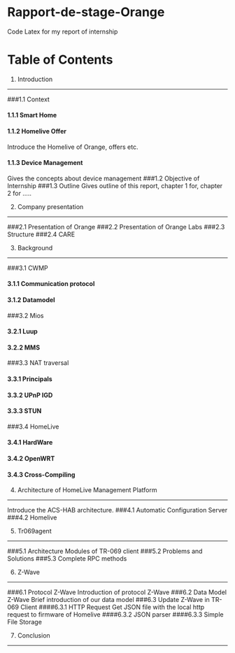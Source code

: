 # Rapport-de-stage-Orange
Code Latex for my report of internship

Table of Contents
===========================================================

1.  Introduction
----------------------------------------
###1.1 Context
####  1.1.1 Smart Home
####  1.1.2 Homelive Offer
Introduce the Homelive of Orange, offers etc.
####  1.1.3 Device Management
Gives the concepts about device management
###1.2 Objective of Internship
###1.3 Outline
Gives outline of this report, chapter 1 for, chapter 2 for …..

2.  Company presentation
-----------------------------------------
###2.1 Presentation of Orange
###2.2 Presentation of Orange Labs
###2.3 Structure
###2.4 CARE

3. Background
--------------------------------------------
###3.1 CWMP
####  3.1.1 Communication protocol
####  3.1.2 Datamodel

###3.2 Mios
####  3.2.1 Luup
####  3.2.2 MMS
###3.3 NAT traversal
####  3.3.1 Principals
####  3.3.2 UPnP IGD
####  3.3.3 STUN
###3.4 HomeLive
####  3.4.1 HardWare
####  3.4.2 OpenWRT
####  3.4.3 Cross-Compiling

4. Architecture of HomeLive Management Platform
-------------------------------------------------------
Introduce the ACS-HAB architecture.
###4.1 Automatic Configuration Server
###4.2 Homelive

5. Tr069agent
------------------------------------------------------
###5.1 Architecture
Modules of TR-069 client
###5.2 Problems and Solutions
###5.3 Complete RPC methods

6. Z-Wave
---------------------------------------------------------
###6.1 Protocol Z-Wave
Introduction of protocol Z-Wave
###6.2 Data Model Z-Wave
Brief introduction of our data model
###6.3 Update Z-Wave in TR-069 Client
####6.3.1 HTTP Request
Get JSON file with the local http request to firmware of Homelive
####6.3.2 JSON parser
####6.3.3 Simple File Storage

7. Conclusion
------------------------------------------------------
